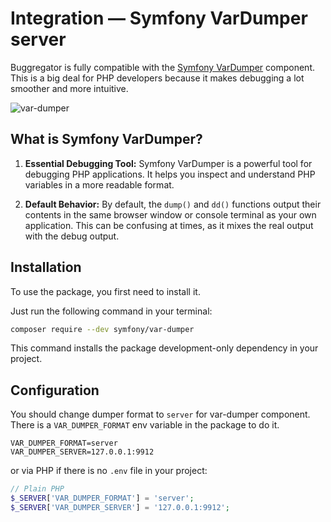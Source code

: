 # Integration — Symfony VarDumper server

Buggregator is fully compatible with
the [Symfony VarDumper](https://symfony.com/doc/current/components/var_dumper.html#the-dump-server) component. This is a
big deal for PHP developers because it makes debugging a lot smoother and more intuitive.

![var-dumper](https://github.com/buggregator/server/assets/773481/b77fa867-0a8e-431a-9126-f69959dc18f4)

## What is Symfony VarDumper?

1. **Essential Debugging Tool:** Symfony VarDumper is a powerful tool for debugging PHP applications. It helps you
   inspect and understand PHP variables in a more readable format.

2. **Default Behavior:** By default, the `dump()` and `dd()` functions output their contents in the same browser window
   or console terminal as your own application. This can be confusing at times, as it mixes the real output with the
   debug output.

## Installation

To use the package, you first need to install it.

Just run the following command in your terminal:

```bash
composer require --dev symfony/var-dumper
```

This command installs the package development-only dependency in your project.

## Configuration

You should change dumper format to `server` for var-dumper component. There is a `VAR_DUMPER_FORMAT` env variable in the
package to do it.

```dotenv
VAR_DUMPER_FORMAT=server
VAR_DUMPER_SERVER=127.0.0.1:9912
```

or via PHP if there is no `.env` file in your project:

```php
// Plain PHP
$_SERVER['VAR_DUMPER_FORMAT'] = 'server';
$_SERVER['VAR_DUMPER_SERVER'] = '127.0.0.1:9912';
```

